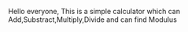 Hello everyone, This is a simple calculator which can Add,Substract,Multiply,Divide and can find Modulus
